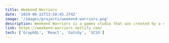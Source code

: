 ```yaml
---
title: Weekend Warriors
date: '2019-06-22T13:58:45.374Z'
image: '/images/projects/weekend-warriors.png'
description: Weekend Warriors is a games studio that was created by a couple of friends who spent their weekends creating games.
link: https://weekend-warriors.netlify.com/
tech: ['GraphQL', 'React', 'Gatsby', 'SCSS']
---
```

